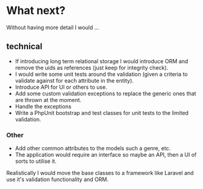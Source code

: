 # What next?

Without having more detail I would ...

## technical

* If introducing long term relational storage I would introduce ORM and remove the uids as references (just keep for integrity check).
* I would write some unit tests around the validation (given a criteria to validate against for each attribute in the entity).
* Introduce API for UI or others to use.
* Add some custom validation exceptions to replace the generic ones that are thrown at the moment.
* Handle the exceptions 
* Write a PhpUnit bootstrap and test classes for unit tests to the limited validation.


### Other

* Add other common attributes to the models such a genre, etc.
* The application would require an interface so maybe an API, then a UI of sorts to utilise it.


Realistically I would move the base classes to a framework like Laravel and use it's validation functionality and ORM.


